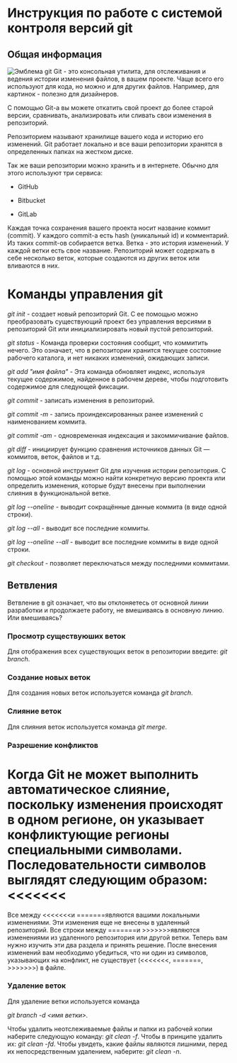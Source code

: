 # **Инструкция по работе с системой контроля версий git**

## Общая информация
![Эмблема git](icon_git.png)
Git - это консольная утилита, для отслеживания и ведения истории изменения файлов, в вашем проекте. Чаще всего его используют для кода, но можно и для других файлов. Например, для картинок - полезно для дизайнеров.

С помощью Git-a вы можете откатить свой проект до более старой версии, сравнивать, анализировать или сливать свои изменения в репозиторий.

Репозиторием называют хранилище вашего кода и историю его изменений. Git работает локально и все ваши репозитории хранятся в определенных папках на жестком диске.

Так же ваши репозитории можно хранить и в интернете. Обычно для этого используют три сервиса:

- GitHub

- Bitbucket

- GitLab

Каждая точка сохранения вашего проекта носит название коммит (commit). У каждого commit-a есть hash (уникальный id) и комментарий. Из таких commit-ов собирается ветка. Ветка - это история изменений. У каждой ветки есть свое название. Репозиторий может содержать в себе несколько веток, которые создаются из других веток или вливаются в них.

# **Команды управления git**

*git init* - создает новый репозиторий Git. С ее помощью можно преобразовать существующий проект без управления версиями в репозиторий Git или инициализировать новый пустой репозиторий.

*git status* - Команда проверки состояния сообщит, что коммитить нечего. Это означает, что в репозитории хранится текущее состояние рабочего каталога, и нет никаких изменений, ожидающих записи.

*git add "имя файла"* - Эта команда обновляет индекс, используя текущее содержимое, найденное в рабочем дереве, чтобы подготовить содержимое для следующей фиксации.

*git commit* - записать изменения в репозиторий.

*git commit -m* - запись проиндексированных ранее изменений с наименованием коммита.

*git commit -am* - одновременная индексация и закоммичивание файлов.

*git diff* - инициирует функцию сравнения источников данных Git — коммитов, веток, файлов и т.д.

*git log* - основной инструмент Git для изучения истории репозитория. С помощью этой команды можно найти конкретную версию проекта или определить изменения, которые будут внесены при выполнении слияния в функциональной ветке.

*git log --oneline*  - выводит сокращённые данные коммита (в виде одной строки).

*git log --all* - выводит все последние коммиты.

*git log --oneline --all* - выводит все последние коммиты в виде одной строки.

*git checkout* - позволяет переключаться между последними коммитами.

## Ветвления

Ветвление в git означает, что вы отклоняетесь от основной линии разработки и продолжаете работу, не вмешиваясь в основную линию.
Или вмешиваясь?

### Просмотр существуюших веток

Для отображения всех существующих веток в репозитории введите: 
*git branch*.

### Создание новых веток
Для создания новых веток используется команда *git branch*.

### Слияние веток
Для слияния веток используется команда 
*git merge*.

### Разрешение конфликтов
Когда Git не может выполнить автоматическое слияние, поскольку изменения происходят в одном регионе, он указывает конфликтующие регионы специальными символами. Последовательности символов выглядят следующим образом:
<<<<<<<
=======
>>>>>>>
Все между <<<<<<<и =======являются вашими локальными изменениями. Эти изменения еще не внесены в удаленный репозиторий. Все строки между =======и >>>>>>>являются изменениями из удаленного репозитория или другой ветки. Теперь вам нужно изучить эти два раздела и принять решение.
После внесения изменений вам необходимо убедиться, что ни один из символов, указывающих на конфликт, не существует (<<<<<<<, =======, >>>>>>>) в файле.

### Удаление веток
Для удаление ветки используется команда 

*git branch -d <имя ветки>.*

Чтобы удалить неотслеживаемые файлы и папки из рабочей копии наберите следующую команду: *git clean -f*. Чтобы в принципе удалить их: *git clean -fd*. 
Чтобы увидеть, какие файлы являются лишними, перед их непосредственным удалением, наберите: *git clean -n*.
